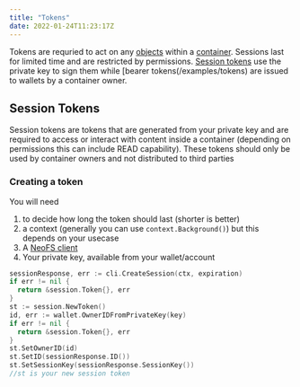```yaml
---
title: "Tokens"
date: 2022-01-24T11:23:17Z
---
```


Tokens are requried to act on any [objects](/neo-docs/examples/objects) within a [container](/neo-docs/examples/containers). Sessions last for limited time and are restricted by permissions. [Session tokens](/neo-docs/examples/tokens) use the private key to sign them while [bearer tokens(/examples/tokens) are issued to wallets by a container owner.

## Session Tokens

Session tokens are tokens that are generated from your private key and are required to access or interact with content inside a container (depending on permissions this can include READ capability). These tokens should only be used by container owners and not distributed to third parties

### Creating a token

You will need

1. to decide how long the token should last (shorter is better)
2. a context (generally you can use `context.Background()`) but this depends on your usecase
3. A [NeoFS client](/neo-docs/examples/clients)
4. Your private key, available from your wallet/account

```go
sessionResponse, err := cli.CreateSession(ctx, expiration)
if err != nil {
  return &session.Token{}, err
}
st := session.NewToken()
id, err := wallet.OwnerIDFromPrivateKey(key)
if err != nil {
  return &session.Token{}, err
}
st.SetOwnerID(id)
st.SetID(sessionResponse.ID())
st.SetSessionKey(sessionResponse.SessionKey())
//st is your new session token

```
